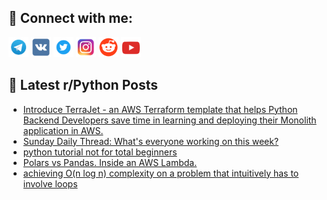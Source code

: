 ## 🔎 Connect with me:
[<img src="https://github.com/bullbesh/bullbesh/blob/main/images/Telegram.png" width="32" height="32" />](https://t.me/bullbesh)
[<img src="https://github.com/bullbesh/bullbesh/blob/main/images/VK.png" width="32" height="32" />](https://vk.com/bullbesh)
[<img src="https://github.com/bullbesh/bullbesh/blob/main/images/Twitter.png" width="32" height="32" />](https://twitter.com/bullbesh1)
[<img src="https://github.com/bullbesh/bullbesh/blob/main/images/Instagram.png" width="32" height="32" />](https://www.instagram.com/bullbesh)
[<img src="https://github.com/bullbesh/bullbesh/blob/main/images/Reddit.png" width="32" height="32" />](https://www.reddit.com/user/bullbesh)
[<img src="https://github.com/bullbesh/bullbesh/blob/main/images/YouTube.png" width="32" height="32" />](https://www.youtube.com/channel/UCtfjRs6uzgq5mfm8S06WTcg)

## 📕 Latest r/Python Posts
<!-- BLOG-POST-LIST:START -->
- [Introduce TerraJet - an AWS Terraform template that helps Python Backend Developers save time in learning and deploying their Monolith application in AWS.](https://www.reddit.com/r/Python/comments/1572rtx/introduce_terrajet_an_aws_terraform_template_that/)
- [Sunday Daily Thread: What&#39;s everyone working on this week?](https://www.reddit.com/r/Python/comments/156zf3c/sunday_daily_thread_whats_everyone_working_on/)
- [python tutorial not for total beginners](https://www.reddit.com/r/Python/comments/156z05r/python_tutorial_not_for_total_beginners/)
- [Polars vs Pandas. Inside an AWS Lambda.](https://www.reddit.com/r/Python/comments/156yr2c/polars_vs_pandas_inside_an_aws_lambda/)
- [achieving O&lpar;n log n&rpar; complexity on a problem that intuitively has to involve loops](https://www.reddit.com/r/Python/comments/156umnf/achieving_on_log_n_complexity_on_a_problem_that/)
<!-- BLOG-POST-LIST:END -->
